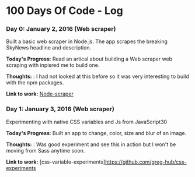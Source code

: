 # 100 Days Of Code - Log

### Day 0: January 2, 2016 (Web scraper)
Built a basic web scraper in Node.js. The app scrapes the breaking SkyNews headline and description.

**Today's Progress**: Read an artical about building a Web scraper web scraping with inpisred me to build one.

**Thoughts:** : I had not looked at this before so it was very interesting to build with the npm packages.

**Link to work:** [Node-scraper](https://github.com/greg-hub/Node-scraper)

### Day 1: January 3, 2016 (Web scraper)
Experimenting with native CSS variables and Js from JavaScript30

**Today's Progress**: Built an app to change, color, size and blur of an image.

**Thoughts:** : Was good experiment and see this in action but I won't be moving from Sass anytime soon.

**Link to work:**
[css-variable-experiments]https://github.com/greg-hub/css-experiments
